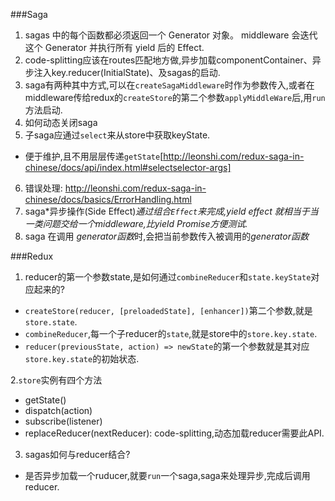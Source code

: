 ###Saga
1. sagas 中的每个函数都必须返回一个 Generator 对象。 middleware 会迭代这个 Generator 并执行所有 yield 后的 Effect.
2. code-splitting应该在routes匹配地方做,异步加载componentContainer、异步注入key.reducer(InitialState)、及sagas的启动.
3. saga有两种其中方式,可以在`createSagaMiddleware`时作为参数传入,或者在middleware传给redux的`createStore`的第二个参数`applyMiddleWare`后,用`run`方法启动.
4. 如何动态关闭saga
5. 子saga应通过`select`来从store中获取keyState.
- 便于维护,且不用层层传递`getState`[http://leonshi.com/redux-saga-in-chinese/docs/api/index.html#selectselector-args]
6. 错误处理: http://leonshi.com/redux-saga-in-chinese/docs/basics/ErrorHandling.html
7. saga*异步操作(Side Effect)*通过组合`Effect`来完成,yield effect 就相当于当一类问题交给一个middleware,比yield Promise方便测试.*
8. saga 在调用 *generator函数*时,会把当前参数传入被调用的*generator函数*

###Redux
1. reducer的第一个参数state,是如何通过`combineReducer`和`state.keyState`对应起来的?
- `createStore(reducer, [preloadedState], [enhancer])`第二个参数,就是`store.state`.
- `combineReducer`,每一个子reducer的`state`,就是store中的`store.key.state`.
- `reducer(previousState, action) => newState`的第一个参数就是其对应`store.key.state`的初始状态.

2.`store`实例有四个方法
- getState()
- dispatch(action)
- subscribe(listener)
- replaceReducer(nextReducer): code-splitting,动态加载reducer需要此API.

3. sagas如何与reducer结合?
- 是否异步加载一个ruducer,就要`run`一个saga,saga来处理异步,完成后调用reducer.
